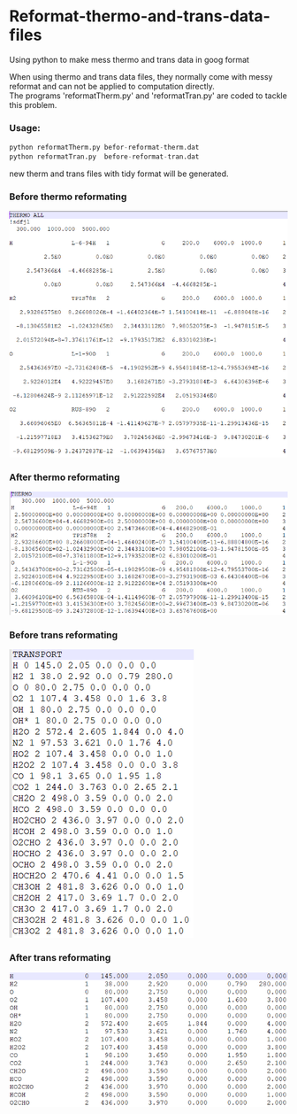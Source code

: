 # Reformat-thermo-and-trans-data-files
Using python to make mess thermo and trans data in goog format

When using thermo and trans data files, they normally come with messy reformat and can not be applied to computation directly.  
The programs 'reformatTherm.py' and 'reformatTran.py' are coded to tackle this problem.  

### Usage:  
```python
python reformatTherm.py befor-reformat-therm.dat
python reformatTran.py  before-reformat-tran.dat
```
new therm and trans files with tidy format will be generated.

### Before thermo reformating  
![](https://github.com/fyang235/Reformat-thermo-and-trans-data-files/blob/master/images/thermo-be.png)  
### After thermo reformating  
![](https://github.com/fyang235/Reformat-thermo-and-trans-data-files/blob/master/images/thermo-af.png)  

### Before trans reformating  
![](https://github.com/fyang235/Reformat-thermo-and-trans-data-files/blob/master/images/trans-be.png)  
### After trans reformating  
![](https://github.com/fyang235/Reformat-thermo-and-trans-data-files/blob/master/images/trans-af.png)
